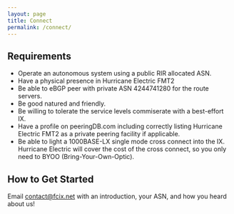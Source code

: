 ```yaml
---
layout: page
title: Connect
permalink: /connect/
---
```


## Requirements

* Operate an autonomous system using a public RIR allocated ASN.
* Have a physical presence in Hurricane Electric FMT2
* Be able to eBGP peer with private ASN 4244741280 for the route servers.
* Be good natured and friendly.
* Be willing to tolerate the service levels commiserate with a best-effort IX.
* Have a profile on peeringDB.com including correctly listing Hurricane Electric FMT2 as a private peering facility if applicable.
* Be able to light a 1000BASE-LX single mode cross connect into the IX. Hurricane Electric will cover the cost of the cross connect, so you only need to BYOO (Bring-Your-Own-Optic).

## How to Get Started

Email <contact@fcix.net> with an introduction, your ASN, and how you heard about us!
